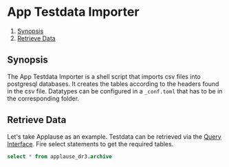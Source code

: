 # App Testdata Importer

<!--- mdtoc: toc begin -->

1.	[Synopsis](#synopsis)
2.	[Retrieve Data](#retrieve-data)<!--- mdtoc: toc end -->

## Synopsis

The App Testdata Importer is a shell script that imports csv files into postgresql databases. It creates the tables according to the headers found in the csv file. Datatypes can be configured in a `_conf.toml` that has to be in the corresponding folder.

## Retrieve Data

Let's take Applause as an example. Testdata can be retrieved via the [Query Interface](https://www.plate-archive.org/query/). Fire select statements to get the required tables.

```sql
select * from applause_dr3.archive
```
